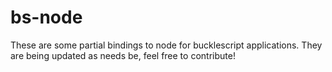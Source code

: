 # bs-node

These are some partial bindings to node for bucklescript applications. They are being updated as needs be, feel free to contribute!
